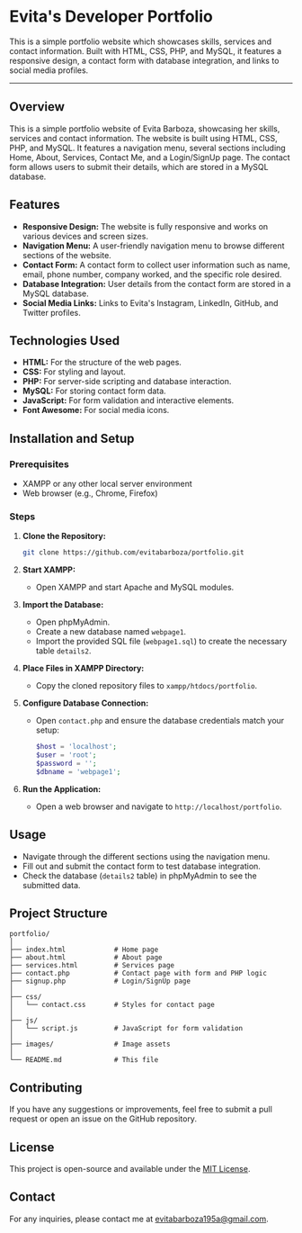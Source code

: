 # Evita's Developer Portfolio
This is a simple portfolio website which showcases skills, services and contact information. Built with HTML, CSS, PHP, and MySQL, it features a responsive design, a contact form with database integration, and links to social media profiles.

---

## Overview

This is a simple portfolio website of Evita Barboza, showcasing her skills, services and contact information. The website is built using HTML, CSS, PHP, and MySQL. It features a navigation menu, several sections including Home, About, Services, Contact Me, and a Login/SignUp page. The contact form allows users to submit their details, which are stored in a MySQL database.

## Features

- **Responsive Design:** The website is fully responsive and works on various devices and screen sizes.
- **Navigation Menu:** A user-friendly navigation menu to browse different sections of the website.
- **Contact Form:** A contact form to collect user information such as name, email, phone number, company worked, and the specific role desired.
- **Database Integration:** User details from the contact form are stored in a MySQL database.
- **Social Media Links:** Links to Evita's Instagram, LinkedIn, GitHub, and Twitter profiles.

## Technologies Used

- **HTML:** For the structure of the web pages.
- **CSS:** For styling and layout.
- **PHP:** For server-side scripting and database interaction.
- **MySQL:** For storing contact form data.
- **JavaScript:** For form validation and interactive elements.
- **Font Awesome:** For social media icons.

## Installation and Setup

### Prerequisites

- XAMPP or any other local server environment
- Web browser (e.g., Chrome, Firefox)

### Steps

1. **Clone the Repository:**
   ```bash
   git clone https://github.com/evitabarboza/portfolio.git
   ```
2. **Start XAMPP:**
   - Open XAMPP and start Apache and MySQL modules.

3. **Import the Database:**
   - Open phpMyAdmin.
   - Create a new database named `webpage1`.
   - Import the provided SQL file (`webpage1.sql`) to create the necessary table `details2`.

4. **Place Files in XAMPP Directory:**
   - Copy the cloned repository files to `xampp/htdocs/portfolio`.

5. **Configure Database Connection:**
   - Open `contact.php` and ensure the database credentials match your setup:
     
     ```php
     $host = 'localhost';
     $user = 'root';
     $password = '';
     $dbname = 'webpage1';
     ```

6. **Run the Application:**
   - Open a web browser and navigate to `http://localhost/portfolio`.

## Usage

- Navigate through the different sections using the navigation menu.
- Fill out and submit the contact form to test database integration.
- Check the database (`details2` table) in phpMyAdmin to see the submitted data.

## Project Structure

```
portfolio/
│
├── index.html            # Home page
├── about.html            # About page
├── services.html         # Services page
├── contact.php           # Contact page with form and PHP logic
├── signup.php            # Login/SignUp page
│
├── css/
│   └── contact.css       # Styles for contact page
│
├── js/
│   └── script.js         # JavaScript for form validation
│
├── images/               # Image assets
│
└── README.md             # This file
```

## Contributing

If you have any suggestions or improvements, feel free to submit a pull request or open an issue on the GitHub repository.

## License

This project is open-source and available under the [MIT License](LICENSE).

## Contact

For any inquiries, please contact me at evitabarboza195a@gmail.com.
